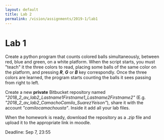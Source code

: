 ```yaml
---
layout: default
title: Lab 2
permalink: /vision/assignments/2019-1/lab1
---
```


# Lab 1

Create a python program that counts colored balls simultaneously, between red, blue and green, on a white platform. When the script starts, you must "teach" it the three colors to read, placing some balls of the same color on the platform, and pressing ***R***, ***G*** or ***B*** key correspondly. Once the three colors are learned, the program starts counting the balls it sees passing from right to left.

Create a new **private** Bitbucket repository named *"2018_2_av_lab2_Lastname1Firstname1_Lastname2Firstname2"* (E.g. *"2018_2_av_lab2_CamachoCamilo_SuarezYeison"*),  share it with the account *"camilocamachousta"*. Inside it  add all your lab files.

When the homework is ready, download the repository as a *.zip* file and upload it to the appropriate link in moodle.

Deadline: Sep 7, 23:55
